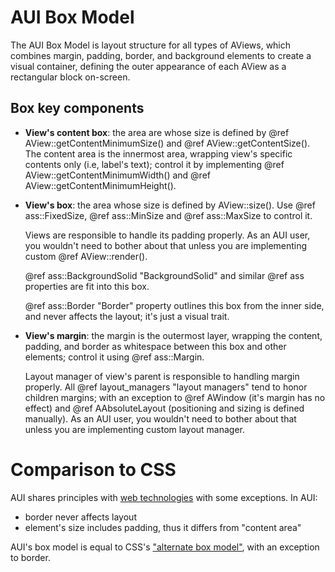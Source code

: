 # AUI Box Model

The AUI Box Model is layout structure for all types of AViews, which combines margin, padding, border, and background
elements to create a visual container, defining the outer appearance of each AView as a rectangular block on-screen.

## Box key components

- **View's content box**: the area are whose size is defined by @ref AView::getContentMinimumSize() and
  @ref AView::getContentSize(). The content area is the innermost area, wrapping view's specific contents only (i.e,
  label's text); control it by implementing @ref AView::getContentMinimumWidth() and
  @ref AView::getContentMinimumHeight().
- **View's box**: the area whose size is defined by AView::size(). Use @ref ass::FixedSize, @ref ass::MinSize and
  @ref ass::MaxSize to control it.
  
  Views are responsible to handle its padding properly. As an AUI user, you wouldn't need to bother about that unless
  you are implementing custom @ref AView::render().

  @ref ass::BackgroundSolid "BackgroundSolid" and similar @ref ass properties are fit into this box.
  
  @ref ass::Border "Border" property outlines this box from the inner side, and never affects the layout; it's just a
  visual trait.
- **View's margin**: the margin is the outermost layer, wrapping the content, padding, and border as whitespace between
  this box and other elements; control it using @ref ass::Margin.
  
  Layout manager of view's parent is responsible to handling margin properly. All @ref layout_managers "layout managers"
  tend to honor children margins; with an exception to @ref AWindow (it's margin has no effect) and @ref AAbsoluteLayout
  (positioning and sizing is defined manually). As an AUI user, you wouldn't need to bother about that unless you are
  implementing custom layout manager.

# Comparison to CSS

AUI shares principles with [web technologies](https://developer.mozilla.org/en-US/docs/Learn_web_development/Core/Styling_basics/Box_model#what_is_the_css_box_model)
with some exceptions. In AUI:

- border never affects layout
- element's size includes padding, thus it differs from "content area"

AUI's box model is equal to CSS's ["alternate box model"](https://developer.mozilla.org/en-US/docs/Learn_web_development/Core/Styling_basics/Box_model#playing_with_box_models),
with an exception to border.
